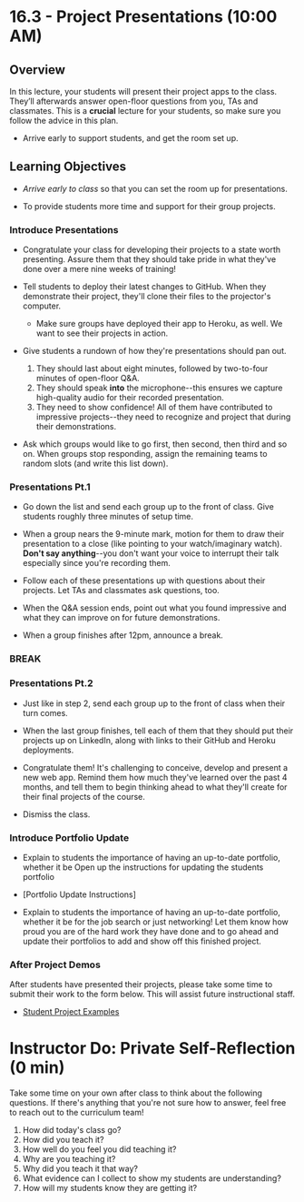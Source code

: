 # 16.3 - Project Presentations (10:00 AM)

## Overview

In this lecture, your students will present their project apps to the class. They’ll afterwards answer open-floor questions from you, TAs and classmates. This is a **crucial** lecture for your students, so make sure you follow the advice in this plan.

- Arrive early to support students, and get the room set up.

## Learning Objectives

- _Arrive early to class_ so that you can set the room up for presentations.

- To provide students more time and support for their group projects.

### Introduce Presentations

- Congratulate your class for developing their projects to a state worth presenting. Assure them that they should take pride in what they've done over a mere nine weeks of training!

- Tell students to deploy their latest changes to GitHub. When they demonstrate their project, they'll clone their files to the projector's computer.

  - Make sure groups have deployed their app to Heroku, as well. We want to see their projects in action.

- Give students a rundown of how they're presentations should pan out.

  1. They should last about eight minutes, followed by two-to-four minutes of open-floor Q&A.
  2. They should speak **into** the microphone--this ensures we capture high-quality audio for their recorded presentation.
  3. They need to show confidence! All of them have contributed to impressive projects--they need to recognize and project that during their demonstrations.

- Ask which groups would like to go first, then second, then third and so on. When groups stop responding, assign the remaining teams to random slots (and write this list down).

### Presentations Pt.1

- Go down the list and send each group up to the front of class. Give students roughly three minutes of setup time.

- When a group nears the 9-minute mark, motion for them to draw their presentation to a close (like pointing to your watch/imaginary watch). **Don't say anything**--you don't want your voice to interrupt their talk especially since you're recording them.

- Follow each of these presentations up with questions about their projects. Let TAs and classmates ask questions, too.

- When the Q&A session ends, point out what you found impressive and what they can improve on for future demonstrations.

- When a group finishes after 12pm, announce a break.

### BREAK

### Presentations Pt.2

- Just like in step 2, send each group up to the front of class when their turn comes.

- When the last group finishes, tell each of them that they should put their projects up on LinkedIn, along with links to their GitHub and Heroku deployments.

- Congratulate them! It's challenging to conceive, develop and present a new web app. Remind them how much they've learned over the past 4 months, and tell them to begin thinking ahead to what they'll create for their final projects of the course.

- Dismiss the class.

### Introduce Portfolio Update

- Explain to students the importance of having an up-to-date portfolio, whether it be Open up the instructions for updating the students portfolio

- [Portfolio Update Instructions]

- Explain to students the importance of having an up-to-date portfolio, whether it be for the job search or just networking! Let them know how proud you are of the hard work they have done and to go ahead and update their portfolios to add and show off this finished project.

### After Project Demos

After students have presented their projects, please take some time to submit their work to the form below. This will assist future instructional staff.

- [Student Project Examples](https://goo.gl/forms/d82FCYMGeRcrxruQ2)

# Instructor Do: Private Self-Reflection (0 min)

Take some time on your own after class to think about the following questions. If there's anything that you're not sure how to answer, feel free to reach out to the curriculum team!

1. How did today's class go?
2. How did you teach it?
3. How well do you feel you did teaching it?
4. Why are you teaching it?
5. Why did you teach it that way?
6. What evidence can I collect to show my students are understanding?
7. How will my students know they are getting it?
